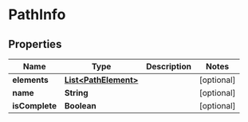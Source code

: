 
# PathInfo

## Properties
Name | Type | Description | Notes
------------ | ------------- | ------------- | -------------
**elements** | [**List&lt;PathElement&gt;**](PathElement.md) |  |  [optional]
**name** | **String** |  |  [optional]
**isComplete** | **Boolean** |  |  [optional]



